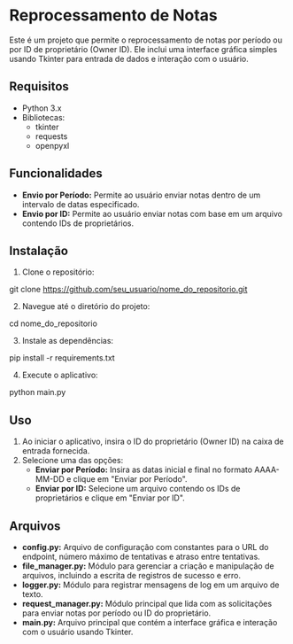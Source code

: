 # Reprocessamento de Notas

Este é um projeto que permite o reprocessamento de notas por período ou por ID de proprietário (Owner ID). Ele inclui uma interface gráfica simples usando Tkinter para entrada de dados e interação com o usuário.

## Requisitos

- Python 3.x
- Bibliotecas:
  - tkinter
  - requests
  - openpyxl

## Funcionalidades

- **Envio por Período:** Permite ao usuário enviar notas dentro de um intervalo de datas especificado.
- **Envio por ID:** Permite ao usuário enviar notas com base em um arquivo contendo IDs de proprietários.

## Instalação

1. Clone o repositório:

git clone https://github.com/seu_usuario/nome_do_repositorio.git

2. Navegue até o diretório do projeto: 

cd nome_do_repositorio

3. Instale as dependências: 

pip install -r requirements.txt

4. Execute o aplicativo:

python main.py


## Uso

1. Ao iniciar o aplicativo, insira o ID do proprietário (Owner ID) na caixa de entrada fornecida.
2. Selecione uma das opções:
   - **Enviar por Período:** Insira as datas inicial e final no formato AAAA-MM-DD e clique em "Enviar por Período".
   - **Enviar por ID:** Selecione um arquivo contendo os IDs de proprietários e clique em "Enviar por ID".

## Arquivos

- **config.py:** Arquivo de configuração com constantes para o URL do endpoint, número máximo de tentativas e atraso entre tentativas.
- **file_manager.py:** Módulo para gerenciar a criação e manipulação de arquivos, incluindo a escrita de registros de sucesso e erro.
- **logger.py:** Módulo para registrar mensagens de log em um arquivo de texto.
- **request_manager.py:** Módulo principal que lida com as solicitações para enviar notas por período ou ID do proprietário.
- **main.py:** Arquivo principal que contém a interface gráfica e interação com o usuário usando Tkinter.
